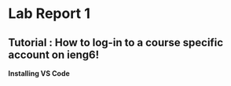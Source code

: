 # Lab Report 1 <br>

## Tutorial : How to log-in to a course specific account on ieng6! <br>

**Installing VS Code**


